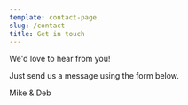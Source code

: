```yaml
---
template: contact-page
slug: /contact
title: Get in touch
---
```


We'd love to hear from you!

Just send us a message using the form below.

Mike & Deb
